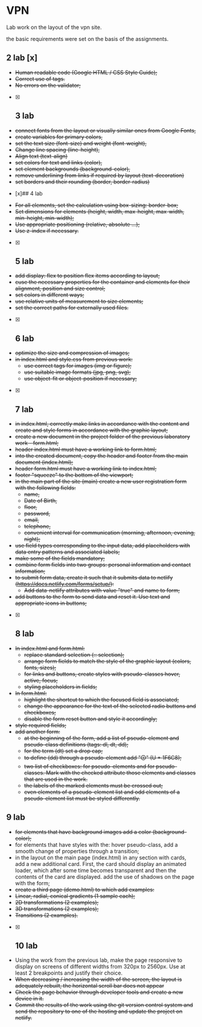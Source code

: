 # VPN
Lab work on the layout of the vpn site.

the basic requirements were set on the basis of the assignments.


## 2 lab [x]
+ ~~Human readable code (Google HTML / CSS Style Guide);~~
+ ~~Correct use of tags.~~
+ ~~No errors on the validator;~~

- [x] ## 3 lab
+ ~~connect fonts from the layout or visually similar ones from Google Fonts,~~
+ ~~create variables for primary colors,~~
+ ~~set the text size (font-size) and weight (font-weight),~~
+ ~~Change line spacing (line-height),~~
+ ~~Align text (text-align)~~
+ ~~set colors for text and links (color),~~
+ ~~set element backgrounds (background-color),~~
+ ~~remove underlining from links if required by layout (text-decoration)~~
+ ~~set borders and their rounding (border, border-radius)~~

- [x]## 4 lab
+ ~~For all elements, set the calculation using box-sizing: border-box;~~
+ ~~Set dimensions for elements (height, width, max-height, max-width, min-height, min-width);~~
+ ~~Use appropriate positioning (relative, absolute ...);~~
+ ~~Use z-index if necessary.~~

- [x] ## 5 lab
+ ~~add display: flex to position flex items according to layout;~~
+ ~~cuse the necessary properties for the container and elements for their alignment, position and size control;~~
+ ~~set colors in different ways;~~
+ ~~use relative units of measurement to size elements;~~
+ ~~set the correct paths for externally used files.~~

- [x] ## 6 lab
+ ~~optimize the size and compression of images;~~
+ ~~in index.html and style.css from previous work:~~
  + ~~use correct tags for images (img or figure);~~
  + ~~use suitable image formats (jpg, png, svg);~~
  + ~~use object-fit or object-position if necessary;~~
  
- [x] ## 7 lab
+ ~~in index.html, correctly make links in accordance with the content and create and style forms in accordance with the graphic layout;~~
+ ~~create a new document in the project folder of the previous laboratory work - form.html;~~
+ ~~header index.html must have a working link to form.html;~~
+ ~~into the created document, copy the header and footer from the main document (index.html);~~
+ ~~header form.html must have a working link to index.html;~~
+ ~~footer "squeeze" to the bottom of the viewport;~~
+ ~~in the main part of the site (main) create a new user registration form with the following fields:~~
  + ~~name,~~
  + ~~Date of Birth,~~
  + ~~floor,~~
  + ~~password,~~
  + ~~email,~~
  + ~~telephone,~~
  + ~~convenient interval for communication (morning, afternoon, evening, night);~~
+ ~~use field types corresponding to the input data, add placeholders with data entry patterns and associated labels;~~
+ ~~make some of the fields mandatory;~~
+ ~~combine form fields into two groups: personal information and contact information;~~
+ ~~to submit form data, create it such that it submits data to netlify (https://docs.netlify.com/forms/setup/):~~
  + ~~Add data-netlify attributes with value "true" and name to form;~~
+ ~~add buttons to the form to send data and reset it. Use text and appropriate icons in buttons;~~

- [x] ## 8 lab
+ ~~In index.html and form.html:~~
  + ~~replace standard selection (:: selection);~~
  + ~~arrange form fields to match the style of the graphic layout (colors, fonts, sizes);~~
  + ~~for links and buttons, create styles with pseudo-classes hover, active, focus;~~
  + ~~styling placeholders in fields;~~
+ ~~In form.html:~~
  + ~~highlight the shortcut to which the focused field is associated;~~
  + ~~change the appearance for the text of the selected radio buttons and checkboxes;~~
  + ~~disable the form reset button and style it accordingly;~~
+ ~~style required fields;~~
+ ~~add another form:~~
  + ~~at the beginning of the form, add a list of pseudo-element and pseudo-class definitions (tags: dl, dt, dd);~~
  + ~~for the term (dt) set a drop cap;~~
  + ~~to define (dd) through a pseudo-element add "🛈" (U + 1F6C8);~~
  + ~~two list of checkboxes: for pseudo-elements and for pseudo-classes. Mark with the checked attribute those elements and classes that are used in the work.~~
  + ~~the labels of the marked elements must be crossed out;~~
  + ~~even elements of a pseudo-element list and odd elements of a pseudo-element list must be styled differently.~~

## 9 lab
+ ~~for elements that have background images add a color (background-color);~~
+ for elements that have styles with the: hover pseudo-class, add a smooth change of properties through a transition;
+ in the layout on the main page (index.html) in any section with cards, add a new additional card. First, the card should display an animated loader, which after some time becomes transparent and then the contents of the card are displayed.
add the use of shadows on the page with the form;
+ ~~create a third page (demo.html) to which add examples:~~
+ ~~Linear, radial, conical gradients (1 sample each);~~
+ ~~2D transformations (2 examples);~~
+ ~~3D transformations (2 examples);~~
+ ~~Transitions (2 examples).~~

- [x] ## 10 lab
+ Using the work from the previous lab, make the page responsive to display on screens of different widths from 320px to 2560px. Use at least 2 breakpoints and justify their choice.
+ ~~When decreasing / increasing the width of the screen, the layout is adequately rebuilt, the horizontal scroll bar does not appear~~
+ ~~Check the page behavior through developer tools and create a new device in it.~~
+ ~~Commit the results of the work using the git version control system and send the repository to one of the hosting and update the project on netlify.~~
